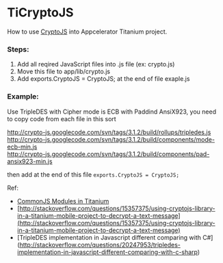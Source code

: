 TiCryptoJS
=======
How to use [CryptoJS](https://code.google.com/p/crypto-js/) into Appcelerator Titanium project.

### Steps:
1. Add all reqired JavaScript files into .js file (ex: crypto.js)
2. Move this file to app/lib/crypto.js
3. Add exports.CryptoJS = CryptoJS; at the end of file exaple.js

### Example:
Use TripleDES with Cipher mode is ECB with Paddind AnsiX923, you need to copy code from each file in this sort

http://crypto-js.googlecode.com/svn/tags/3.1.2/build/rollups/tripledes.js<br>
http://crypto-js.googlecode.com/svn/tags/3.1.2/build/components/mode-ecb-min.js<br>
http://crypto-js.googlecode.com/svn/tags/3.1.2/build/components/pad-ansix923-min.js<br>

then add at the end of this file `exports.CryptoJS = CryptoJS;`

Ref: 
- [CommonJS Modules in Titanium](https://wiki.appcelerator.org/display/guides2/CommonJS+Modules+in+Titanium)
- [http://stackoverflow.com/questions/15357375/using-cryptojs-library-in-a-titanium-mobile-project-to-decrypt-a-text-message](http://stackoverflow.com/questions/15357375/using-cryptojs-library-in-a-titanium-mobile-project-to-decrypt-a-text-message)
- [TripleDES implementation in Javascript different comparing with C#] (http://stackoverflow.com/questions/20247953/tripledes-implementation-in-javascript-different-comparing-with-c-sharp)

